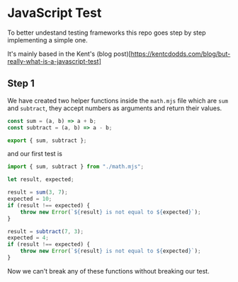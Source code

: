 # JavaScript Test

To better undestand testing frameworks this repo goes step by step implementing a simple one.

It's mainly based in the Kent's (blog post)[https://kentcdodds.com/blog/but-really-what-is-a-javascript-test]

## Step 1

We have created two helper functions inside the `math.mjs` file which are `sum` and `subtract`, they accept numbers as arguments and return their values.

```javascript
const sum = (a, b) => a + b;
const subtract = (a, b) => a - b;

export { sum, subtract };
```

and our first test is

```javascript
import { sum, subtract } from "./math.mjs";

let result, expected;

result = sum(3, 7);
expected = 10;
if (result !== expected) {
	throw new Error(`${result} is not equal to ${expected}`);
}

result = subtract(7, 3);
expected = 4;
if (result !== expected) {
	throw new Error(`${result} is not equal to ${expected}`);
}
```

Now we can't break any of these functions without breaking our test.

